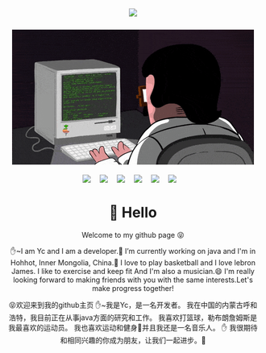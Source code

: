 <!-- 动态打字效果 -->
<h1 align="center">
  <a href="https://blog.anheyu.com/">
    <img src="https://readme-typing-svg.herokuapp.com?color=%2336BCF7&lines=世间所有幸福好运，都源于你的努力和善良。 By Yc.;console.log(%22Hello%EF%BC%8Cworld%22)">
  </a>
</h1>

<!-- 敲代码的图片 -->
<div align="center" ><img order-radius="100px" src="https://raw.githubusercontent.com/Yc100/picx-images-hosting/master/20240528/Knock-Code.6m3qgv8oed.gif"/></div>
<br>

<!-- 个人资料徽标 -->
<div align="center">
  <a href="https://yc100.github.io/"><img src="https://img.shields.io/badge/website-个人博客-blue"></a>&emsp;
  <a href="https://twitter.com/yc37507727"><img src="https://img.shields.io/badge/twitter-%E6%8E%A8%E7%89%B9-blue"></a>&emsp;
  <a href="https://music.163.com/#/artist?id=50737246"><img src="https://img.shields.io/badge/music163-网易音乐人-c32136"></a>&emsp;
  <a href="https://y.qq.com/n/ryqq/singer/000S9CaF1C8NAN"><img src="https://img.shields.io/badge/TencentMusic-腾讯音乐人-green"></a>&emsp;
  <a href="https://v.douyin.com/UUCKtTL/"><img src="https://img.shields.io/badge/douyin-抖音音乐人-ff69b4"></a>&emsp;
  <a href="https://www.toutiao.com/c/user/token/MS4wLjABAAAAw0hg0hVd_InwSpqfxd9naQwtBPiCsy679xYHUmVcHbMe6QT-IjvKAxB2inmRPMbP/?"><img src="https://img.shields.io/badge/toutiao-头条-blue"></a>&emsp;
<!-- 访客数统计徽标 -->
  <!-- <img src="https://visitor-badge.glitch.me/badge?page_id=anzhiyu-c" /></div> -->



# 🙋 Hello

Welcome to my github page 😝

✋~I am Yc and I am a developer.🔭
I’m currently working on java and I'm in Hohhot, Inner Mongolia, China.👯
I love to play basketball and I love lebron James.
I like to exercise and keep fit And I'm also a musician.😄
I'm really looking forward to making friends with you with the same interests.Let's make progress together!

😝欢迎来到我的github主页
✋~我是Yc，是一名开发者。
我在中国的内蒙古呼和浩特，我目前正在从事java方面的研究和工作。
我喜欢打篮球，勒布朗詹姆斯是我最喜欢的运动员。
我也喜欢运动和健身💪并且我还是一名音乐人。 ✋
我很期待和相同兴趣的你成为朋友，让我们一起进步。💪
